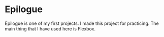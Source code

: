 # Epilogue

Epilogue is one of my first projects. I made this project for practicing. The main thing that I have used here is Flexbox.
